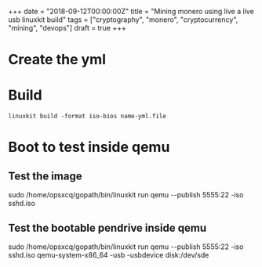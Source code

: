 +++
date = "2018-09-12T00:00:00Z"
title = "Mining monero using live a live usb linuxkit build"
tags = ["cryptography", "monero", "cryptocurrency", "mining", "devops"]
draft = true
+++

# Create the yml

# Build

```
linuxkit build -format iso-bios name-yml.file
```

# Boot to test inside qemu

## Test the image

sudo /home/opsxcq/gopath/bin/linuxkit run qemu --publish 5555:22 -iso sshd.iso

## Test the bootable pendrive inside qemu


sudo /home/opsxcq/gopath/bin/linuxkit run qemu --publish 5555:22 -iso sshd.iso
qemu-system-x86_64 -usb -usbdevice disk:/dev/sde
